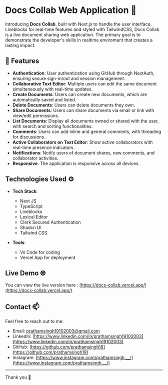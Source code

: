 # Docs Collab Web Application 📄

Introducing **Docs Collab**, built with Next.js to handle the user interface, Liveblocks for real-time features and styled with TailwindCSS, Docs Collab is a live document sharing web application. The primary goal is to demonstrate the developer's skills in realtime enviroment that creates a lasting impact.

## 🚀 Features

- **Authentication**: User authentication using GitHub through NextAuth, ensuring secure sign-in/out and session management.
- **Collaborative Text Editor**: Multiple users can edit the same document simultaneously with real-time updates.
- **Create Documents**: Users can create new documents, which are automatically saved and listed.
- **Delete Documents**: Users can delete documents they own.
- **Share Documents**: Users can share documents via email or link with view/edit permissions.
- **List Documents**: Display all documents owned or shared with the user, with search and sorting functionalities.
- **Comments**: Users can add inline and general comments, with threading for discussions.
- **Active Collaborators on Text Editor**: Show active collaborators with real-time presence indicators.
- **Notifications**: Notify users of document shares, new comments, and collaborator activities.
- **Responsive**: The application is responsive across all devices.











## Technologies Used ⚙️

- **Tech Stack**: 
  - Next JS 
  - TypeScript
  - Liveblocks
  - Lexical Editor
  - Clerk Secured Authentication
  - Shadcn UI
  - Tailwind CSS

- **Tools**:
  - Vs Code for coding 
  - Vercel App for deployment 


## Live Demo 🌐


You can view the live version here : [https://docs-collab.vercel.app/](https://docs-collab.vercel.app/)



## Contact 📫

Feel free to reach out to me:

- Email: prathamsingh19102003@gmail.com
- LinkedIn: [https://www.linkedin.com/in/prathamsingh19102003](https://www.linkedin.com/in/prathamsingh19102003)
- GitHub: [https://github.com/prathamsingh19](https://github.com/prathamsingh19)
- Instagram: [https://www.instagram.com/prathamsingh.__/](https://www.instagram.com/prathamsingh.__/)

---

Thank you 👋
